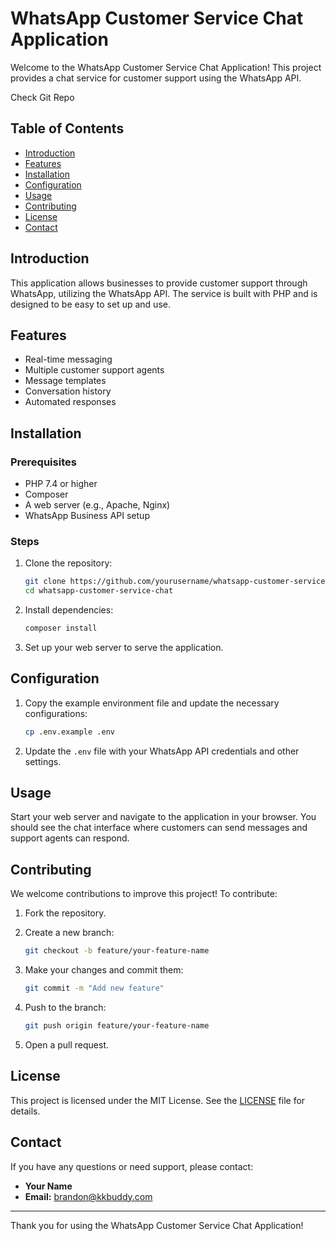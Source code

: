 # WhatsApp Customer Service Chat Application

Welcome to the WhatsApp Customer Service Chat Application! This project provides a chat service for customer support using the WhatsApp API.

Check Git Repo

## Table of Contents

- [Introduction](#introduction)
- [Features](#features)
- [Installation](#installation)
- [Configuration](#configuration)
- [Usage](#usage)
- [Contributing](#contributing)
- [License](#license)
- [Contact](#contact)

## Introduction

This application allows businesses to provide customer support through WhatsApp, utilizing the WhatsApp API. The service is built with PHP and is designed to be easy to set up and use.

## Features

- Real-time messaging
- Multiple customer support agents
- Message templates
- Conversation history
- Automated responses

## Installation

### Prerequisites

- PHP 7.4 or higher
- Composer
- A web server (e.g., Apache, Nginx)
- WhatsApp Business API setup

### Steps

1. Clone the repository:

    ```sh
    git clone https://github.com/yourusername/whatsapp-customer-service-chat.git
    cd whatsapp-customer-service-chat
    ```

2. Install dependencies:

    ```sh
    composer install
    ```

3. Set up your web server to serve the application.

## Configuration

1. Copy the example environment file and update the necessary configurations:

    ```sh
    cp .env.example .env
    ```

2. Update the `.env` file with your WhatsApp API credentials and other settings.

## Usage

Start your web server and navigate to the application in your browser. You should see the chat interface where customers can send messages and support agents can respond.

## Contributing

We welcome contributions to improve this project! To contribute:

1. Fork the repository.
2. Create a new branch:

    ```sh
    git checkout -b feature/your-feature-name
    ```

3. Make your changes and commit them:

    ```sh
    git commit -m "Add new feature"
    ```

4. Push to the branch:

    ```sh
    git push origin feature/your-feature-name
    ```

5. Open a pull request.

## License

This project is licensed under the MIT License. See the [LICENSE](LICENSE) file for details.

## Contact

If you have any questions or need support, please contact:

- **Your Name**
- **Email:** brandon@kkbuddy.com

---

Thank you for using the WhatsApp Customer Service Chat Application!
